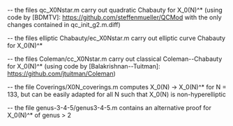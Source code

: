 -- the files qc_X0Nstar.m carry out quadratic Chabauty for X_0(N)^* (using code by [BDMTV]: https://github.com/steffenmueller/QCMod with the only changes contained in qc_init_g2.m.diff)

-- the files elliptic Chabauty/ec_X0Nstar.m carry out elliptic curve Chabauty for X_0(N)^*

-- the files Coleman/cc_X0Nstar.m carry out classical Coleman--Chabauty for X_0(N)^* (using code by [Balakrishnan--Tuitman]: https://github.com/jtuitman/Coleman)

-- the file Coverings/X0N_coverings.m computes X_0(N) -> X_0(N)^* for N = 133, but can be easily adapted for all N such that X_0(N) is non-hyperelliptic

-- the file genus-3-4-5/genus3-4-5.m contains an alternative proof for X_0(N)^* of genus > 2
